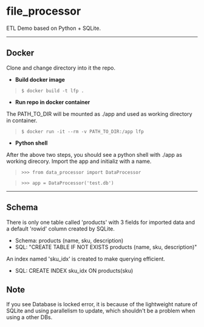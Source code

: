 # file_processor
ETL Demo based on Python + SQLite.

---
## Docker

Clone and change directory into it the repo.

* **Build docker image**
> `$ docker build -t lfp .`

* **Run repo in docker container**

The PATH_TO_DIR will be mounted as ./app and used as working directory in container.
> `$ docker run -it --rm -v PATH_TO_DIR:/app lfp`

* **Python shell**

After the above two steps, you should see a python shell with ./app as working direcory. Import the app and initializ with a name.

> `>>> from data_processor import DataProcessor`

> `>>> app = DataProcessor('test.db')`

---
## Schema
There is only one table called 'products' with 3 fields for imported data and a default 'rowid' column created by SQLite.

* Schema: products (name, sku, description)
* SQL: "CREATE TABLE IF NOT EXISTS products (name, sku, description)"

An index named 'sku_idx' is created to make querying efficient.

* SQL: CREATE INDEX sku_idx ON products(sku)


## Note
If you see Database is locked error, it is because of the lightweight nature of SQLite and using parallelism to update, which shouldn't be a problem when using a other DBs.
